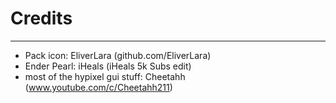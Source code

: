 # Credits
___

- Pack icon: EliverLara (github.com/EliverLara)
- Ender Pearl: iHeals (iHeals 5k Subs edit)
- most of the hypixel gui stuff: Cheetahh (www.youtube.com/c/Cheetahh211)
